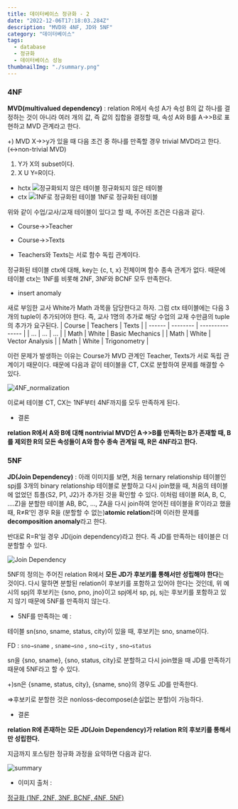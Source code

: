 ```yaml
---
title: 데이터베이스 정규화 - 2
date: "2022-12-06T17:18:03.284Z"
description: "MVD와 4NF, JD와 5NF"
category: "데이터베이스"
tags:
  - database
  - 정규화
  - 데이터베이스 성능
thumbnailImg: "./summary.png"
---
```


### 4NF

**MVD(multivalued dependency)** : relation R에서 속성 A가 속성 B의 값 하나를 결정하는 것이 아니라 여러 개의 값, 즉 값의 집합을 결정할 때, 속성 A와 B를 A→>B로 표현하고 MVD 관계라고 한다.

+) MVD X→>y가 있을 때 다음 조건 중 하나를 만족할 경우 trivial MVD라고 한다.(↔non-trivial MVD)

1. Y가 X의 subset이다.
2. X U Y=R이다.

- hctx
  ![정규화되지 않은 테이블](non-normalization.jpg)
  정규화되지 않은 테이블
- ctx
  ![1NF로 정규화된 테이블](1NF_normalization.jpg)
  1NF로 정규화된 테이블

위와 같이 수업/교사/교재 테이블이 있다고 할 때, 주어진 조건은 다음과 같다.

<aside>

- Course→>Teacher

- Course→>Texts

- Teachers와 Texts는 서로 함수 독립 관계이다.
</aside>

정규화된 테이블 ctx에 대해, key는 {c, t, x} 전체이며 함수 종속 관계가 없다. 때문에 테이블 ctx는 1NF를 비롯해 2NF, 3NF와 BCNF 모두 만족한다.

- insert anomaly

새로 부임한 교사 White가 Math 과목을 담당한다고 하자. 그럼 ctx 테이블에는 다음 3개의 tuple이 추가되어야 한다. 즉, 교사 1명의 추가로 해당 수업의 교재 수만큼의 tuple의 추가가 요구된다.
| Course | Teachers | Texts |
| ------ | -------- | --------------- |
| … | … | … |
| Math | White | Basic Mechanics |
| Math | White | Vector Analysis |
| Math | White | Trigonometry |

이런 문제가 발생하는 이유는 Course가 MVD 관계인 Teacher, Texts가 서로 독립 관계이기 때문이다. 때문에 다음과 같이 테이블을 CT, CX로 분할하여 문제를 해결할 수 있다.

![4NF_normalization](4NF_normalization.jpg)

이로써 테이블 CT, CX는 1NF부터 4NF까지를 모두 만족하게 된다.

- 결론

**relation R에서 A와 B에 대해 nontrivial MVD인 A→>B를 만족하는 B가 존재할 때, B를 제외한 R의 모든 속성들이 A와 함수 종속 관계일 때, R은 4NF라고 한다.**

### 5NF

**JD(Join Dependency)** : 아래 이미지를 보면, 처음 ternary relationship 테이블인 spj를 3개의 binary relationship 테이블로 분할하고 다시 join했을 때, 처음의 테이블에 없었던 튜플{S2, P1, J2}가 추가된 것을 확인할 수 있다. 이처럼 테이블 R(A, B, C, ….Z)을 분할한 테이블 AB, BC, …, ZA을 다시 join하여 얻어진 테이블을 R’이라고 했을 때, R≠R’인 경우 R을 (분할할 수 없는)**atomic relation**라며 이러한 문제를 **decomposition anomaly**라고 한다.

반대로 R=R’일 경우 JD(join dependency)라고 한다. 즉 JD를 만족하는 테이블은 더 분할할 수 있다.

![Join Dependency](JD.jpg)

5NF의 정의는 주어진 relation R에서 **모든 JD가 후보키를 통해서만 성립해야 한다**는 것이다. 다시 말하면 분할된 relation이 후보키를 포함하고 있어야 한다는 것인데, 위 예시의 spj의 후보키는 {sno, pno, jno}이고 spj에서 sp, pj, sj는 후보키를 포함하고 있지 않기 때문에 5NF를 만족하지 않는다.

- 5NF를 만족하는 예 :

테이블 sn(sno, sname, status, city)이 있을 때, 후보키는 sno, sname이다.

FD : `sno→sname` , `sname→sno` , `sno→city` , `sno→status`

sn을 {sno, sname}, {sno, status, city}로 분할하고 다시 join했을 때 JD를 만족하기 때문에 5NF라고 할 수 있다.

+)sn은 {sname, status, city}, {sname, sno}의 경우도 JD를 만족한다.

⇒후보키로 분할한 것은 nonloss-decompose(손실없는 분할)이 가능하다.

- 결론

**relation R에 존재하는 모든 JD(Join Dependency)가 relation R의 후보키를 통해서만 성립한다.**

지금까지 포스팅한 정규화 과정을 요약하면 다음과 같다.

![summary](summary.png)

- 이미지 출처 :

[정규화 (1NF, 2NF, 3NF, BCNF, 4NF, 5NF)](https://velog.io/@wisdom-one/%EC%A0%95%EA%B7%9C%ED%99%94Normalization)
